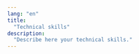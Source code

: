 ```yaml
---
lang: "en"
title:
  "Technical skills"
description:
  "Describe here your technical skills."
---
```

